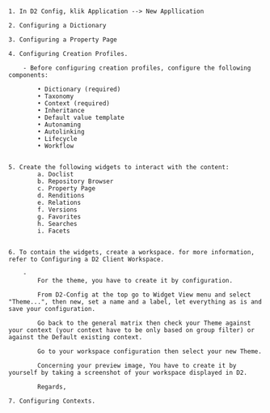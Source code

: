 #

	1. In D2 Config, klik Application --> New Appllication

	2. Configuring a Dictionary

	3. Configuring a Property Page

	4. Configuring Creation Profiles.

		- Before configuring creation profiles, configure the following components:

			• Dictionary (required)
			• Taxonomy
			• Context (required)
			• Inheritance
			• Default value template
			• Autonaming
			• Autolinking
			• Lifecycle
			• Workflow


	5. Create the following widgets to interact with the content:
			a. Doclist
			b. Repository Browser
			c. Property Page
			d. Renditions
			e. Relations
			f. Versions
			g. Favorites
			h. Searches
			i. Facets


	6. To contain the widgets, create a workspace. for more information, refer to Configuring a D2 Client Workspace.

		- 
			For the theme, you have to create it by configuration.

			From D2-Config at the top go to Widget View menu and select "Theme...", then new, set a name and a label, let everything as is and save your configuration.

			Go back to the general matrix then check your Theme against your context (your context have to be only based on group filter) or against the Default existing context.

			Go to your workspace configuration then select your new Theme.

			Concerning your preview image, You have to create it by yourself by taking a screenshot of your workspace displayed in D2.

			Regards,

	7. Configuring Contexts.